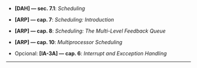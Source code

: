 - **[DAH] — sec. 7.1**: _Scheduling_
- **[ARP] — cap. 7**: _Scheduling: Introduction_
- **[ARP] — cap. 8**: _Scheduling: The Multi-Level Feedback Queue_
- **[ARP] — cap. 10**: _Multiprocessor Scheduling_
    
- Opcional: **[IA-3A] — cap. 6**: _Interrupt and Excception Handling_

-------------------------------------
